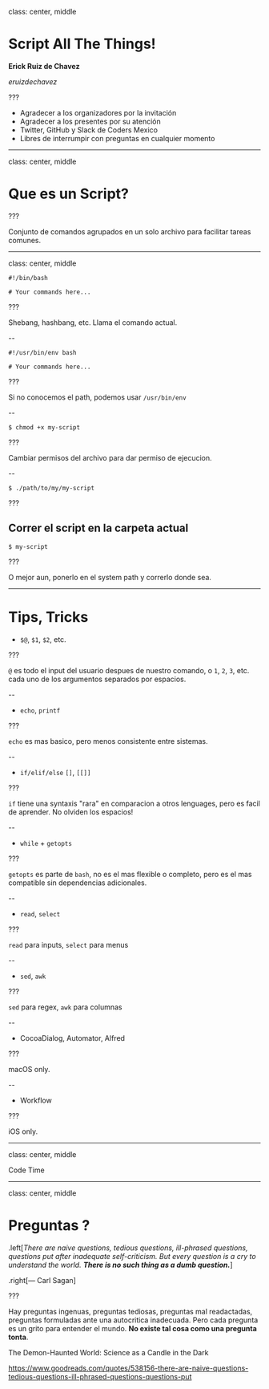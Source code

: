 class: center, middle

# Script All The Things!

**Erick Ruiz de Chavez**

*eruizdechavez*

???

- Agradecer a los organizadores por la invitación
- Agradecer a los presentes por su atención
- Twitter, GitHub y Slack de Coders Mexico
- Libres de interrumpir con preguntas en cualquier momento

---
class: center, middle

# Que es un Script?

???

Conjunto de comandos agrupados en un solo archivo para facilitar tareas comunes.

---

class: center, middle

```shell
#!/bin/bash

# Your commands here...
```

???

Shebang, hashbang, etc. Llama el comando actual. 

--

```shell
#!/usr/bin/env bash

# Your commands here...
```

???

Si no conocemos el path, podemos usar `/usr/bin/env`

--

```shell
$ chmod +x my-script
```

???

Cambiar permisos del archivo para dar permiso de ejecucion.
 
--

```shell
$ ./path/to/my/my-script
```

???

Correr el script en la carpeta actual
--

```shell
$ my-script
```

???

O mejor aun, ponerlo en el system path y correrlo donde sea.

---

# Tips, Tricks

- `$@`, `$1`, `$2`, etc.

???

`@` es todo el input del usuario despues de nuestro comando, o `1`, `2`, `3`, etc. cada uno de los argumentos separados por espacios.

--

- `echo`, `printf`

???

`echo` es mas basico, pero menos consistente entre sistemas.

--

- `if/elif/else`  `[]`, `[[]]`

???

`if` tiene una syntaxis "rara" en comparacion a otros lenguages, pero es facil de aprender. No olviden los espacios!

--

- `while` + `getopts`

???

`getopts` es parte de `bash`, no es el mas flexible o completo, pero es el mas compatible sin dependencias adicionales.

--

- `read`, `select`

???

`read` para inputs, `select` para menus

--

- `sed`, `awk`

???

`sed` para regex, `awk` para columnas

--

- CocoaDialog, Automator, Alfred

???

macOS only.

-- 

- Workflow

???

iOS only.

---

class: center, middle

Code Time

---

class: center, middle

# Preguntas ?

.left[*There are naive questions, tedious questions, ill-phrased questions, questions put after inadequate self-criticism. But every question is a cry to understand the world. **There is no such thing as a dumb question.***]

.right[— Carl Sagan]

???

Hay preguntas ingenuas, preguntas tediosas, preguntas mal readactadas, preguntas formuladas ante una autocritica inadecuada. Pero cada pregunta es un grito para entender el mundo. **No existe tal cosa como una pregunta tonta**.

The Demon-Haunted World: Science as a Candle in the Dark

https://www.goodreads.com/quotes/538156-there-are-naive-questions-tedious-questions-ill-phrased-questions-questions-put

